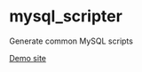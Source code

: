 mysql_scripter
==============

Generate common MySQL scripts

[Demo site](http://chan15.info/tools/mysql_scripter/)
